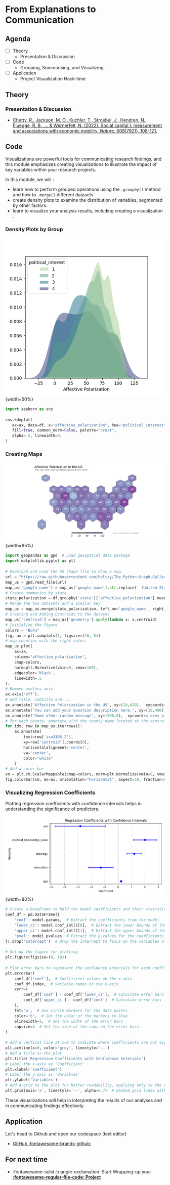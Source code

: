# From Explanations to Communication

## Agenda
- [ ] Theory
    - Presentation & Discussion
- [ ] Code 
    - Grouping, Summarising, and Visualizing
- [ ] Application
    - Project Visualization Hack-time

## Theory

### Presentation & Discussion

- [Chetty, R., Jackson, M. O., Kuchler, T., Stroebel, J., Hendren, N., Fluegge, R. B., ... & Wernerfelt, N. (2022). Social capital I: measurement and associations with economic mobility. *Nature*, 608(7921), 108-121.](https://www.nature.com/articles/s41586-022-04996-4.pdf)


## Code 

Visualizations are powerful tools for communicating research findings, and this module emphasizes creating visualizations to illustrate the impact of key variables within your research projects.

In this module, we will :

- learn how to perform grouped operations using the `.groupby()` method and how to `.merge()` different datasets. 
- create density plots to examine the distribution of variables, segmented by other factors.
- learn to visualize your analysis results, including creating a visualization .  


### Density Plots by Group

![](../images/ap_by_int.png){width=50%}

```python
import seaborn as sns

sns.kdeplot(
   ax=ax, data=df, x="affective_polarization", hue="political_interest",
   fill=True, common_norm=False, palette="crest",
   alpha=.5, linewidth=0, 
)

```

### Creating Maps

![](../images/ap_by_state.png){width=95%}


```python
import geopandas as gpd  # Load geospatial data package
import matplotlib.pyplot as plt

# Download and Load the US shape file to draw a map.
url = "https://raw.githubusercontent.com/holtzy/The-Python-Graph-Gallery/master/static/data/us_states_hexgrid.geojson.json"
map_us = gpd.read_file(url)
map_us['google_name'] = map_us['google_name'].str.replace(' (United States)','')
# Create summaries by state
state_polarization = df.groupby('state')['affective_polarization'].mean()
# Merge the two datasets and a similar key
map_us = map_us.merge(state_polarization, left_on='google_name', right_on='state', how='left')
# Creating and Adding Centroids to the dataset
map_us['centroid'] = map_us['geometry'].apply(lambda x: x.centroid)
# Initialize the figure
colors = "BuPu"
fig, ax = plt.subplots(1, figsize=(10, 5))
# map counties with the right color:
map_us.plot(
    ax=ax,
    column="affective_polarization", 
    cmap=colors,
    norm=plt.Normalize(vmin=0, vmax=100),
    edgecolor='black', 
    linewidth=.5
);
# Remove useless axis
ax.axis('off');
# Add title, subtitle and ...
ax.annotate('Affective Polarization in the US', xy=(10,420),  xycoords='axes pixels', horizontalalignment='left', verticalalignment='top', fontsize=14, color='black')
ax.annotate('You can add your question description here.', xy=(10,400),  xycoords='axes pixels', horizontalalignment='left', verticalalignment='top', fontsize=11, color='#808080')
ax.annotate('Some other random message', xy=(500,0),  xycoords='axes pixels', horizontalalignment='left', verticalalignment='top', fontsize=8, color='#808080')
# for each county, annotate with the county name located at the centroid coordinates 
for idx, row in map_us.iterrows():
    ax.annotate(
        text=row['iso3166_2'], 
        xy=row['centroid'].coords[0], 
        horizontalalignment='center', 
        va='center',
        color="white"
    )
# Add a color bar
sm = plt.cm.ScalarMappable(cmap=colors, norm=plt.Normalize(vmin=0, vmax=100))
fig.colorbar(sm, ax=ax, orientation="horizontal", aspect=50, fraction=0.01, pad=0 );
```

### Visualizing Regression Coefficients

Plotting regression coefficients with confidence intervals helps in understanding the significance of predictors.

![](../images/reg_coefs.png){width=80%}

```python
# Create a DataFrame to hold the model coefficients and their statistics
coef_df = pd.DataFrame({
    'coef': model.params,  # Extract the coefficients from the model
    'lower_ci': model.conf_int()[0],  # Extract the lower bounds of the confidence intervals
    'upper_ci': model.conf_int()[1],  # Extract the upper bounds of the confidence intervals
    'pval': model.pvalues  # Extract the p-values for the coefficients
}).drop('Intercept')  # Drop the intercept to focus on the variables of interest

# Set up the figure for plotting
plt.figure(figsize=(8, 10))

# Plot error bars to represent the confidence intervals for each coefficient
plt.errorbar(
    coef_df['coef'],  # Coefficient values on the x-axis
    coef_df.index,  # Variable names on the y-axis
    xerr=(
        coef_df['coef'] - coef_df['lower_ci'],  # Calculate error bars for the lower confidence interval
        coef_df['upper_ci'] - coef_df['coef']  # Calculate error bars for the upper confidence interval
    ), 
    fmt='o',  # Use circle markers for the data points
    color='b',  # Set the color of the markers to blue
    elinewidth=2,  # Set the width of the error bars
    capsize=4  # Set the size of the caps on the error bars
)

# Add a vertical line at x=0 to indicate where coefficients are not significantly different from zero
plt.axvline(x=0, color='grey', linestyle='--')
# Add a title to the plot
plt.title('Regression Coefficients with Confidence Intervals')
# Label the x-axis as 'Coefficient'
plt.xlabel('Coefficient')
# Label the y-axis as 'Variables'
plt.ylabel('Variables')
# Add a grid to the plot for better readability, applying only to the x-axis
plt.grid(axis='x', linestyle='--', alpha=0.7)  # Dashed grid lines with some transparency for clarity
```

These visualizations will help in interpreting the results of our analyses and in communicating findings effectively.


## Application

Let's head to Github and open our codespace (text editor)

- [GitHub :fontawesome-brands-github:](https://github.com/)


## For next time
- :fontawesome-solid-triangle-exclamation: Start Wrapping-up your [**:fontawesome-regular-file-code: Project**](activities/project.md) 

